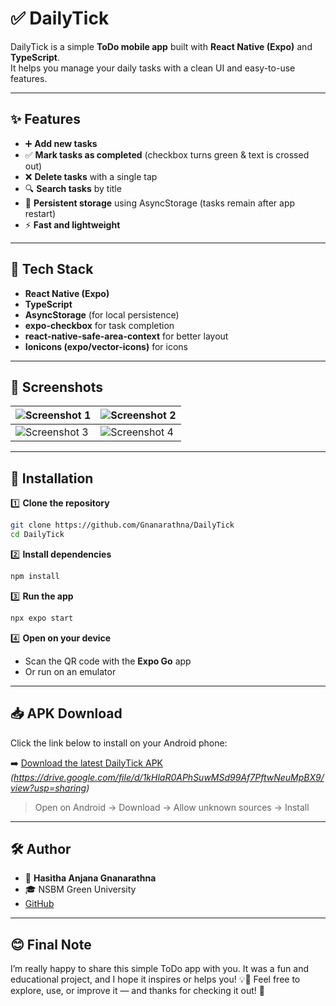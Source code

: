 # ✅ DailyTick

DailyTick is a simple **ToDo mobile app** built with **React Native (Expo)** and **TypeScript**.  
It helps you manage your daily tasks with a clean UI and easy-to-use features.  

---

## ✨ Features

- ➕ **Add new tasks**
- ✅ **Mark tasks as completed** (checkbox turns green & text is crossed out)
- ❌ **Delete tasks** with a single tap
- 🔍 **Search tasks** by title
- 💾 **Persistent storage** using AsyncStorage (tasks remain after app restart)
- ⚡ **Fast and lightweight**

---

## 📱 Tech Stack

- **React Native (Expo)**
- **TypeScript**
- **AsyncStorage** (for local persistence)
- **expo-checkbox** for task completion
- **react-native-safe-area-context** for better layout
- **Ionicons (expo/vector-icons)** for icons

---

## 📸 Screenshots  

| ![Screenshot 1](assets/WhatsApp%20Image%202025-07-17%20at%2019.34.19_47e0d204.jpg) | ![Screenshot 2](assets/WhatsApp%20Image%202025-07-17%20at%2019.34.19_d4d7e082.jpg) |
|----------------------------------------------------------------------------------|-----------------------------------------------------------------------------------|
| ![Screenshot 3](assets/WhatsApp%20Image%202025-07-17%20at%2019.34.20_8fdc5ac1.jpg) | ![Screenshot 4](assets/WhatsApp%20Image%202025-07-17%20at%2019.34.20_87e74d76.jpg) |

---

## 🚀 Installation

1️⃣ **Clone the repository**
```bash
git clone https://github.com/Gnanarathna/DailyTick
cd DailyTick
```

2️⃣ **Install dependencies**
```bash
npm install
```

3️⃣ **Run the app**
```bash
npx expo start
```

4️⃣ **Open on your device**
- Scan the QR code with the **Expo Go** app
- Or run on an emulator

---

## 📥 APK Download

Click the link below to install on your Android phone:

➡️ [Download the latest DailyTick APK](#) *(https://drive.google.com/file/d/1kHlaR0APhSuwMSd99Af7PftwNeuMpBX9/view?usp=sharing)*

> Open on Android → Download → Allow unknown sources → Install

---

## 🛠 Author

- 👤 **Hasitha Anjana Gnanarathna**
- 🎓 NSBM Green University
- [GitHub](https://github.com/Gnanarathna)

---

## 😊 Final Note
I’m really happy to share this simple ToDo app with you.
It was a fun and educational project, and I hope it inspires or helps you! 💡📱
Feel free to explore, use, or improve it — and thanks for checking it out! 🙌
